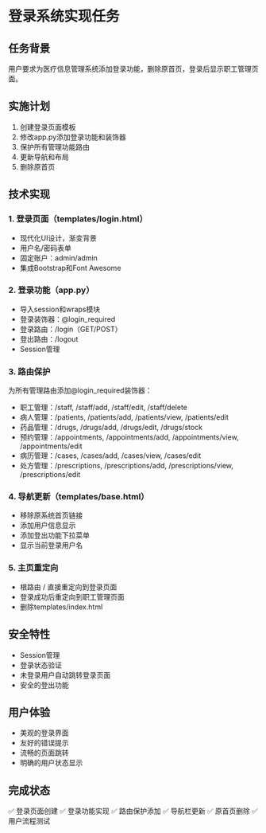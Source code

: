 # 登录系统实现任务

## 任务背景
用户要求为医疗信息管理系统添加登录功能，删除原首页，登录后显示职工管理页面。

## 实施计划
1. 创建登录页面模板
2. 修改app.py添加登录功能和装饰器
3. 保护所有管理功能路由
4. 更新导航和布局
5. 删除原首页

## 技术实现

### 1. 登录页面（templates/login.html）
- 现代化UI设计，渐变背景
- 用户名/密码表单
- 固定账户：admin/admin
- 集成Bootstrap和Font Awesome

### 2. 登录功能（app.py）
- 导入session和wraps模块
- 登录装饰器：@login_required
- 登录路由：/login（GET/POST）
- 登出路由：/logout
- Session管理

### 3. 路由保护
为所有管理路由添加@login_required装饰器：
- 职工管理：/staff, /staff/add, /staff/edit, /staff/delete
- 病人管理：/patients, /patients/add, /patients/view, /patients/edit
- 药品管理：/drugs, /drugs/add, /drugs/edit, /drugs/stock
- 预约管理：/appointments, /appointments/add, /appointments/view, /appointments/edit
- 病历管理：/cases, /cases/add, /cases/view, /cases/edit
- 处方管理：/prescriptions, /prescriptions/add, /prescriptions/view, /prescriptions/edit

### 4. 导航更新（templates/base.html）
- 移除原系统首页链接
- 添加用户信息显示
- 添加登出功能下拉菜单
- 显示当前登录用户名

### 5. 主页重定向
- 根路由 / 直接重定向到登录页面
- 登录成功后重定向到职工管理页面
- 删除templates/index.html

## 安全特性
- Session管理
- 登录状态验证
- 未登录用户自动跳转登录页面
- 安全的登出功能

## 用户体验
- 美观的登录界面
- 友好的错误提示
- 流畅的页面跳转
- 明确的用户状态显示

## 完成状态
✅ 登录页面创建
✅ 登录功能实现
✅ 路由保护添加
✅ 导航栏更新
✅ 原首页删除
✅ 用户流程测试 